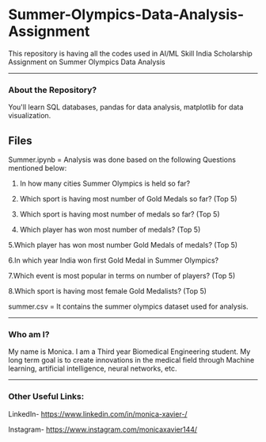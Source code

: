 # Summer-Olympics-Data-Analysis-Assignment
This repository is having all the codes used in AI/ML Skill India Scholarship Assignment on Summer Olympics Data Analysis

-------
### About the Repository?

You'll learn SQL databases, pandas for data analysis, matplotlib for data visualization.

## Files
Summer.ipynb = 
Analysis was done based on the following Questions mentioned below:

1. In how many cities Summer Olympics is held so far?

2. Which sport is having most number of Gold Medals so far? (Top 5)

3. Which sport is having most number of medals so far? (Top 5)

4. Which player has won most number of medals? (Top 5)

5.Which player has won most number Gold Medals of medals? (Top 5)

6.In which year India won first Gold Medal in Summer Olympics?

7.Which event is most popular in terms on number of players? (Top 5)

8.Which sport is having most female Gold Medalists? (Top 5)
    
    
summer.csv = It contains the summer olympics dataset used for analysis.

-------

### Who am I?
My name is Monica. I am a Third year Biomedical Engineering student. My long term goal is to create innovations in the medical field through Machine learning, artificial intelligence, neural networks, etc.

--------

### Other Useful Links:
LinkedIn- https://www.linkedin.com/in/monica-xavier-/ 

Instagram- https://www.instagram.com/monicaxavier144/
